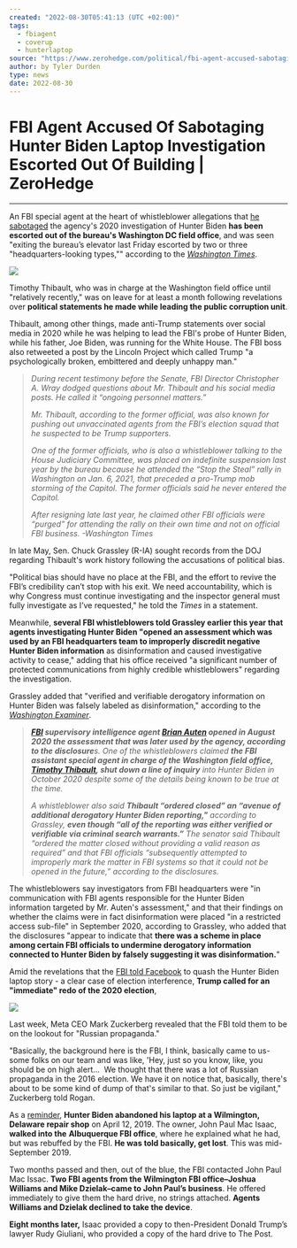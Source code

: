 ```yaml
---
created: "2022-08-30T05:41:13 (UTC +02:00)"
tags:
  - fbiagent
  - coverup
  - hunterlaptop
source: "https://www.zerohedge.com/political/fbi-agent-accused-sabotaging-hunter-biden-laptop-investigation-escorted-out-building"
author: by Tyler Durden
type: news
date: 2022-08-30
---
```


# FBI Agent Accused Of Sabotaging Hunter Biden Laptop Investigation Escorted Out Of Building | ZeroHedge

---

An FBI special agent at the heart of whistleblower allegations that [he sabotaged](https://www.zerohedge.com/markets/fbi-sabotaged-hunter-biden-probe-derail-investigation-whistleblower) the agency's 2020 investigation of Hunter Biden **has been escorted out of the bureau's Washington DC field office**, and was seen "exiting the bureau’s elevator last Friday escorted by two or three "headquarters-looking types,"" according to the [*Washington Times*](https://www.washingtontimes.com/news/2022/aug/29/top-agent-exits-fbi-amid-charge-political-bias-und/?utm_source=onesignal&utm_campaign=pushnotify&utm_medium=push).

[![](https://assets.zerohedge.com/s3fs-public/styles/inline_image_mobile/public/inline-images/fbi%20logo1_0.jpg?itok=GvcTEyqq)](https://www.zerohedge.com/s3/files/inline-images/fbi%20logo1_0.jpg?itok=GvcTEyqq)

Timothy Thibault, who was in charge at the Washington field office until "relatively recently," was on leave for at least a month following revelations over **political statements he made while leading the public corruption unit**.

Thibault, among other things, made anti-Trump statements over social media in 2020 while he was helping to lead the FBI's probe of Hunter Biden, while his father, Joe Biden, was running for the White House. The FBI boss also retweeted a post by the Lincoln Project which called Trump "a psychologically broken, embittered and deeply unhappy man."

 > 
 > *During recent testimony before the Senate, FBI Director Christopher A. Wray dodged questions about Mr. Thibault and his social media posts. He called it “ongoing personnel matters.”*
 > 
 > *Mr. Thibault, according to the former official, was also known for pushing out unvaccinated agents from the FBI’s election squad that he suspected to be Trump supporters.*
 > 
 > *One of the former officials, who is also a whistleblower talking to the House Judiciary Committee, was placed on indefinite suspension last year by the bureau because he attended the “Stop the Steal” rally in Washington on Jan. 6, 2021, that preceded a pro-Trump mob storming of the Capitol. The former officials said he never entered the Capitol.* 
 > 
 > *After resigning late last year, he claimed other FBI officials were “purged” for attending the rally on their own time and not on official FBI business. -Washington Times*

In late May, Sen. Chuck Grassley (R-IA) sought records from the DOJ regarding Thibault's work history following the accusations of political bias.

"Political bias should have no place at the FBI, and the effort to revive the FBI’s credibility can’t stop with his exit. We need accountability, which is why Congress must continue investigating and the inspector general must fully investigate as I’ve requested," he told the *Times* in a statement.

Meanwhile, **several FBI whistleblowers told Grassley earlier this year that** **agents investigating Hunter Biden "opened an assessment which was used by an FBI headquarters team to improperly discredit negative Hunter Biden information** as disinformation and caused investigative activity to cease," adding that his office received "a significant number of protected communications from highly credible whistleblowers" regarding the investigation.

Grassley added that "verified and verifiable derogatory information on Hunter Biden was falsely labeled as disinformation," according to the [*Washington Examiner*](https://www.washingtonexaminer.com/news/justice/whistleblowers-hunter-biden-wrongly-labeled-disinformation-fbi).

 > 
 > ***[FBI](https://www.washingtonexaminer.com/tag/fbi) supervisory intelligence agent [Brian Auten](https://www.washingtonexaminer.com/news/lindsey-graham-seeks-declassification-of-fbi-memo-that-casts-grave-doubt-on-steele-dossier) opened in August 2020 the assessment that was later used by the agency, according to the disclosure**s. One of the whistleblowers claimed **the FBI assistant special agent in charge of the Washington field office, [Timothy Thibault](https://www.washingtonexaminer.com/news/senate/grassley-raises-alarm-over-partisan-social-media-posts-linked-to-fbi-official), shut down a line of inquiry** into Hunter Biden in October 2020 despite some of the details being known to be true at the time.*
 > 
 > *A whistleblower also said **Thibault “ordered closed” an “avenue of additional derogatory Hunter Biden reporting,"** according to Grassley, **even though “all of the reporting was either verified or verifiable via criminal search warrants.”** The senator said Thibault “ordered the matter closed without providing a valid reason as required” and that FBI officials “subsequently attempted to improperly mark the matter in FBI systems so that it could not be opened in the future,” according to the disclosures.*

The whistleblowers say investigators from FBI headquarters were "in communication with FBI agents responsible for the Hunter Biden information targeted by Mr. Auten's assessment," and that their findings on whether the claims were in fact disinformation were placed "in a restricted access sub-file" in September 2020, according to Grassley, who added that the disclosures "appear to indicate that **there was a scheme in place among certain FBI officials to undermine derogatory information connected to Hunter Biden by falsely suggesting it was disinformation.**"

Amid the revelations that the [FBI told Facebook](https://www.zerohedge.com/political/zuck-rogan-fbi-warned-facebook-russian-propaganda-hunter-laptop-story-broke) to quash the Hunter Biden laptop story - a clear case of election interference, **Trump called for an "immediate" redo of the 2020 election**,

[![](https://assets.zerohedge.com/s3fs-public/styles/inline_image_mobile/public/inline-images/FbVwO95XwAIBqxu.jpg?itok=SniIGnTX)](https://www.zerohedge.com/s3/files/inline-images/FbVwO95XwAIBqxu.jpg?itok=SniIGnTX)

Last week, Meta CEO Mark Zuckerberg revealed that the FBI told them to be on the lookout for "Russian propaganda."

"Basically, the background here is the FBI, I think, basically came to us- some folks on our team and was like, 'Hey, just so you know, like, you should be on high alert…  We thought that there was a lot of Russian propaganda in the 2016 election. We have it on notice that, basically, there's about to be some kind of dump of that's similar to that. So just be vigilant," Zuckerberg told Rogan.

As a [reminder](https://www.zerohedge.com/political/10-big-guy-politico-confirms-hunter-bidens-china-ukraine-emails-are-legit), **Hunter Biden abandoned his laptop at a Wilmington, Delaware repair shop** on April 12, 2019. The owner, John Paul Mac Isaac, **walked into the** **Albuquerque FBI office**, where he explained what he had, but was rebuffed by the FBI. **He was told basically, get lost**. This was mid-September 2019.

Two months passed and then, out of the blue, the FBI contacted John Paul Mac Issac. **Two FBI agents from the Wilmington FBI office–Joshua Williams and Mike Dzielak–came to John Paul’s business**. He offered immediately to give them the hard drive, no strings attached. **Agents Williams and Dzielak declined to take the device**.

**Eight months later,** Isaac provided a copy to then-President Donald Trump’s lawyer Rudy Giuliani, who provided a copy of the hard drive to The Post.

